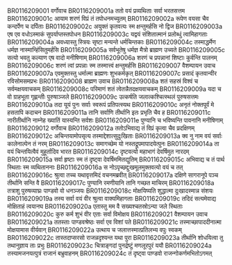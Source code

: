 BR0116209001	वर्गोवाच
BR0116209001a	ततो वयं प्रव्यथिताः सर्वा भरतसत्तम
BR0116209001c	आयाम शरणं विप्रं तं तपोधनमच्युतम्
BR0116209002a	रूपेण वयसा चैव कन्दर्पेण च दर्पिताः
BR0116209002c	अयुक्तं कृतवत्यः स्म क्षन्तुमर्हसि नो द्विज
BR0116209003a	एष एव वधोऽस्माकं सुपर्याप्तस्तपोधन
BR0116209003c	यद्वयं संशितात्मानं प्रलोब्धुं त्वामिहागताः
BR0116209004a	अवध्यास्तु स्त्रियः सृष्टा मन्यन्ते धर्मचिन्तकाः
BR0116209004c	तस्माद्धर्मेण धर्मज्ञ नास्मान्हिंसितुमर्हसि
BR0116209005a	सर्वभूतेषु धर्मज्ञ मैत्रो ब्राह्मण उच्यते
BR0116209005c	सत्यो भवतु कल्याण एष वादो मनीषिणाम्
BR0116209006a	शरणं च प्रपन्नानां शिष्टाः कुर्वन्ति पालनम्
BR0116209006c	शरणं त्वां प्रपन्नाः स्म तस्मात्त्वं क्षन्तुमर्हसि
BR0116209007	वैशम्पायन उवाच
BR0116209007a	एवमुक्तस्तु धर्मात्मा ब्राह्मणः शुभकर्मकृत्
BR0116209007c	प्रसादं कृतवान्वीर रविसोमसमप्रभः
BR0116209008	ब्राह्मण उवाच
BR0116209008a	शतं सहस्रं विश्वं च सर्वमक्षयवाचकम्
BR0116209008c	परिमाणं शतं त्वेतन्नैतदक्षयवाचकम्
BR0116209009a	यदा च वो ग्राहभूता गृह्णन्तीः पुरुषाञ्जले
BR0116209009c	उत्कर्षति जलात्कश्चित्स्थलं पुरुषसत्तमः
BR0116209010a	तदा यूयं पुनः सर्वाः स्वरूपं प्रतिपत्स्यथ
BR0116209010c	अनृतं नोक्तपूर्वं मे हसतापि कदाचन
BR0116209011a	तानि सर्वाणि तीर्थानि इतः प्रभृति चैव ह
BR0116209011c	नारीतीर्थानि नाम्नेह ख्यातिं यास्यन्ति सर्वशः
BR0116209011e	पुण्यानि च भविष्यन्ति पावनानि मनीषिणाम्
BR0116209012	वर्गोवाच
BR0116209012a	ततोऽभिवाद्य तं विप्रं कृत्वा चैव प्रदक्षिणम्
BR0116209012c	अचिन्तयामोपसृत्य तस्माद्देशात्सुदुःखिताः
BR0116209013a	क्व नु नाम वयं सर्वाः कालेनाल्पेन तं नरम्
BR0116209013c	समागच्छेम यो नस्तद्रूपमापादयेत्पुनः
BR0116209014a	ता वयं चिन्तयित्वैवं मुहूर्तादिव भारत
BR0116209014c	दृष्टवत्यो महाभागं देवर्षिमुत नारदम्
BR0116209015a	सर्वा हृष्टाः स्म तं दृष्ट्वा देवर्षिममितद्युतिम्
BR0116209015c	अभिवाद्य च तं पार्थ स्थिताः स्म व्यथिताननाः
BR0116209016a	स नोऽपृच्छद्दुःखमूलमुक्तवत्यो वयं च तत्
BR0116209016c	श्रुत्वा तच्च यथावृत्तमिदं वचनमब्रवीत्
BR0116209017a	दक्षिणे सागरानूपे पञ्च तीर्थानि सन्ति वै
BR0116209017c	पुण्यानि रमणीयानि तानि गच्छत माचिरम्
BR0116209018a	तत्राशु पुरुषव्याघ्रः पाण्डवो वो धनञ्जयः
BR0116209018c	मोक्षयिष्यति शुद्धात्मा दुःखादस्मान्न संशयः
BR0116209019a	तस्य सर्वा वयं वीर श्रुत्वा वाक्यमिहागताः
BR0116209019c	तदिदं सत्यमेवाद्य मोक्षिताहं त्वयानघ
BR0116209020a	एतास्तु मम वै सख्यश्चतस्रोऽन्या जले स्थिताः
BR0116209020c	कुरु कर्म शुभं वीर एताः सर्वा विमोक्षय
BR0116209021	वैशम्पायन उवाच
BR0116209021a	ततस्ताः पाण्डवश्रेष्ठः सर्वा एव विशां पते
BR0116209021c	तस्माच्छापाददीनात्मा मोक्षयामास वीर्यवान्
BR0116209022a	उत्थाय च जलात्तस्मात्प्रतिलभ्य वपुः स्वकम्
BR0116209022c	तास्तदाप्सरसो राजन्नदृश्यन्त यथा पुरा
BR0116209023a	तीर्थानि शोधयित्वा तु तथानुज्ञाय ताः प्रभुः
BR0116209023c	चित्राङ्गदां पुनर्द्रष्टुं मणलूरपुरं ययौ
BR0116209024a	तस्यामजनयत्पुत्रं राजानं बभ्रुवाहनम्
BR0116209024c	तं दृष्ट्वा पाण्डवो राजन्गोकर्णमभितोऽगमत्
